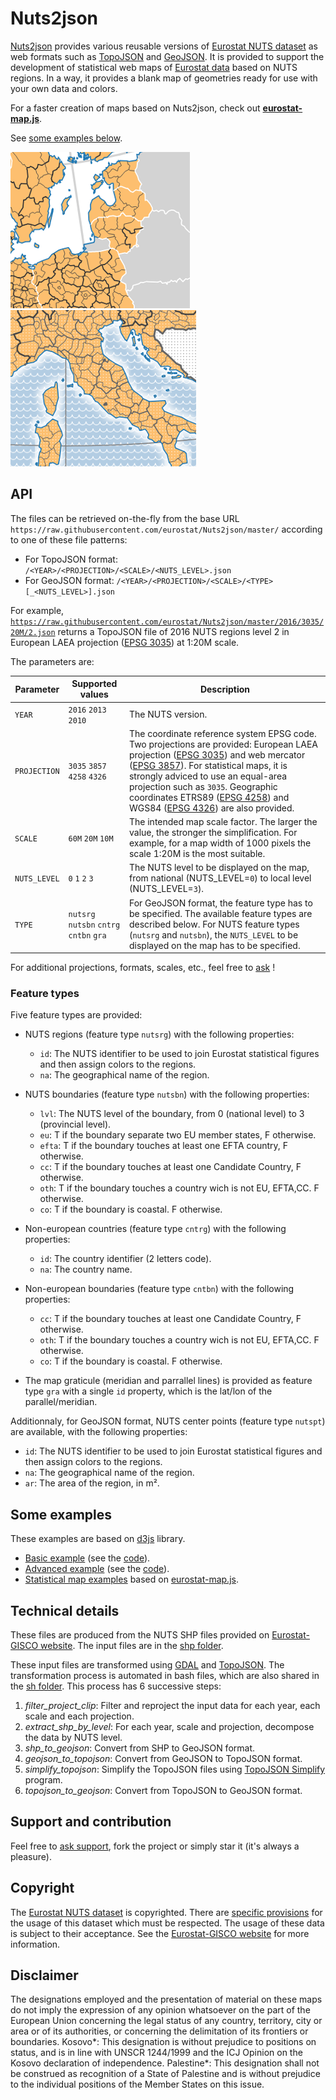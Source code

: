 # Nuts2json

[Nuts2json](https://github.com/eurostat/Nuts2json) provides various reusable versions of [Eurostat NUTS dataset](http://ec.europa.eu/eurostat/web/nuts/overview) as web formats such as [TopoJSON](https://github.com/mbostock/topojson/wiki) and [GeoJSON](http://geojson.org/). It is provided to support the development of statistical web maps of [Eurostat data](http://ec.europa.eu/eurostat/) based on NUTS regions. In a way, it provides a blank map of geometries ready for use with your own data and colors.

For a faster creation of maps based on Nuts2json, check out [**eurostat-map.js**](https://github.com/eurostat/eurostat.js/blob/master/doc/README-map.md).

See [some examples below](https://github.com/eurostat/Nuts2json#some-examples).

[![Example](doc/img/sc_simple.png)](https://bl.ocks.org/jgaffuri/raw/e7e0a76a6e0f851b253d3b1c8fb17ffb?proj=3035&lvl=3&w=1000&s=20M&time=2016)
[![Example](doc/img/sc_advanced.png)](https://bl.ocks.org/jgaffuri/raw/71d130bf5963c5ffe0a436399f401af3?proj=3035&lvl=3&w=1000&s=20M&time=2016)

## API

The files can be retrieved on-the-fly from the base URL `https://raw.githubusercontent.com/eurostat/Nuts2json/master/` according to one of these file patterns:

- For TopoJSON format: `/<YEAR>/<PROJECTION>/<SCALE>/<NUTS_LEVEL>.json`
- For GeoJSON format: `/<YEAR>/<PROJECTION>/<SCALE>/<TYPE>[_<NUTS_LEVEL>].json`

For example, [`https://raw.githubusercontent.com/eurostat/Nuts2json/master/2016/3035/20M/2.json`](https://raw.githubusercontent.com/eurostat/Nuts2json/master/2016/3035/20M/2.json)</a> returns a TopoJSON file of 2016 NUTS regions level 2 in European LAEA projection ([EPSG 3035](http://spatialreference.org/ref/epsg/etrs89-etrs-laea/)) at 1:20M scale.

The parameters are:

| Parameter | Supported values | Description |
| ------------- | ------------- |-------------|
| `YEAR` | `2016` `2013` `2010` | The NUTS version. |
| `PROJECTION` | `3035` `3857` `4258` `4326` | The coordinate reference system EPSG code. Two projections are provided: European LAEA projection ([EPSG 3035](http://spatialreference.org/ref/epsg/etrs89-etrs-laea/)) and web mercator ([EPSG 3857](http://spatialreference.org/ref/sr-org/7483/)). For statistical maps, it is strongly adviced to use an equal-area projection such as `3035`. Geographic coordinates ETRS89 ([EPSG 4258](http://spatialreference.org/ref/epsg/4258/)) and WGS84 ([EPSG 4326](http://spatialreference.org/ref/epsg/4326/)) are also provided. |
| `SCALE` | `60M` `20M` `10M` | The intended map scale factor. The larger the value, the stronger the simplification. For example, for a map width of 1000 pixels the scale 1:20M is the most suitable. |
| `NUTS_LEVEL` | `0` `1` `2` `3` | The NUTS level to be displayed on the map, from national (NUTS_LEVEL=`0`) to local level (NUTS_LEVEL=`3`). |
| `TYPE` | `nutsrg` `nutsbn` `cntrg` `cntbn` `gra` | For GeoJSON format, the feature type has to be specified. The available feature types are described below. For NUTS feature types (`nutsrg` and `nutsbn`), the `NUTS_LEVEL` to be displayed on the map has to be specified.  |

For additional projections, formats, scales, etc., feel free to [ask](https://github.com/eurostat/Nuts2json/issues/new) !

### Feature types

Five feature types are provided:

- NUTS regions (feature type `nutsrg`) with the following properties:
  - `id`: The NUTS identifier to be used to join Eurostat statistical figures and then assign colors to the regions.
  - `na`: The geographical name of the region.

- NUTS boundaries (feature type `nutsbn`) with the following properties:
  - `lvl`: The NUTS level of the boundary, from 0 (national level) to 3 (provincial level).
  - `eu`: T if the boundary separate two EU member states, F otherwise.
  - `efta`: T if the boundary touches at least one EFTA country, F otherwise.
  - `cc`: T if the boundary touches at least one Candidate Country, F otherwise.
  - `oth`: T if the boundary touches a country wich is not EU, EFTA,CC. F otherwise.
  - `co`: T if the boundary is coastal. F otherwise.

- Non-european countries (feature type `cntrg`) with the following properties:
  - `id`: The country identifier (2 letters code).
  - `na`: The country name.

- Non-european boundaries (feature type `cntbn`) with the following properties:
  - `cc`: T if the boundary touches at least one Candidate Country, F otherwise.
  - `oth`: T if the boundary touches a country wich is not EU, EFTA,CC. F otherwise.
  - `co`: T if the boundary is coastal. F otherwise.

- The map graticule (meridian and parrallel lines) is provided as feature type `gra` with a single `id` property, which is the lat/lon of the parallel/meridian.

Additionnaly, for GeoJSON format, NUTS center points (feature type `nutspt`) are available, with the following properties:
  - `id`: The NUTS identifier to be used to join Eurostat statistical figures and then assign colors to the regions.
  - `na`: The geographical name of the region.
  - `ar`: The area of the region, in m².

## Some examples

These examples are based on [d3js](https://d3js.org/) library.

- [Basic example](https://bl.ocks.org/jgaffuri/raw/e7e0a76a6e0f851b253d3b1c8fb17ffb/) (see the [code](https://bl.ocks.org/jgaffuri/e7e0a76a6e0f851b253d3b1c8fb17ffb)).
- [Advanced example](https://bl.ocks.org/jgaffuri/raw/71d130bf5963c5ffe0a436399f401af3/) (see the [code](https://bl.ocks.org/jgaffuri/71d130bf5963c5ffe0a436399f401af3)).
- [Statistical map examples](https://github.com/eurostat/eurostat.js/blob/master/doc/README-map.md#some-examples) based on [eurostat-map.js](https://github.com/eurostat/eurostat.js/blob/master/doc/README-map.md).

## Technical details

These files are produced from the NUTS SHP files provided on [Eurostat-GISCO website](http://ec.europa.eu/eurostat/web/gisco/geodata/reference-data/administrative-units-statistical-units/nuts). The input files are in the [shp folder](/shp).

These input files are transformed using [GDAL](http://www.gdal.org/) and [TopoJSON](https://github.com/mbostock/topojson/wiki). The transformation process is automated in bash files, which are also shared in the [sh folder](/sh). This process has 6 successive steps:
1. *filter_project_clip*: Filter and reproject the input data for each year, each scale and each projection.
2. *extract_shp_by_level*: For each year, scale and projection, decompose the data by NUTS level.
3. *shp_to_geojson*: Convert from SHP to GeoJSON format.
4. *geojson_to_topojson*: Convert from GeoJSON to TopoJSON format.
5. *simplify_topojson*: Simplify the TopoJSON files using [TopoJSON Simplify](https://github.com/topojson/topojson-simplify/) program.
6. *topojson_to_geojson*: Convert from TopoJSON to GeoJSON format.

## Support and contribution

Feel free to [ask support](https://github.com/eurostat/Nuts2json/issues/new), fork the project or simply star it (it's always a pleasure).

## Copyright

The [Eurostat NUTS dataset](http://ec.europa.eu/eurostat/web/nuts/overview) is copyrighted. There are [specific provisions](https://ec.europa.eu/eurostat/web/gisco/geodata/reference-data/administrative-units-statistical-units) for the usage of this dataset which must be respected. The usage of these data is subject to their acceptance. See the [Eurostat-GISCO website](http://ec.europa.eu/eurostat/web/gisco/geodata/reference-data/administrative-units-statistical-units/nuts) for more information.

## Disclaimer
The designations employed and the presentation of material on these maps do not imply the expression of any opinion whatsoever on the part of the European Union concerning the legal status of any country, territory, city or area or of its authorities, or concerning the delimitation of its frontiers or boundaries. Kosovo*: This designation is without prejudice to positions on status, and is in line with UNSCR 1244/1999 and the ICJ Opinion on the Kosovo declaration of independence. Palestine*: This designation shall not be construed as recognition of a State of Palestine and is without prejudice to the individual positions of the Member States on this issue.
